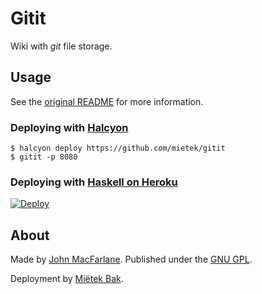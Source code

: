 Gitit
=====

Wiki with _git_ file storage.


Usage
-----

See the [original README](https://github.com/mietek/gitit/blob/master/README.original.md) for more information.


### Deploying with [Halcyon](https://halcyon.sh/)

```
$ halcyon deploy https://github.com/mietek/gitit
$ gitit -p 8080
```


### Deploying with [Haskell on Heroku](https://haskellonheroku.com/)

[![Deploy](https://www.herokucdn.com/deploy/button.svg)](https://heroku.com/deploy?template=https://github.com/mietek/instant-gitit)


About
-----

Made by [John MacFarlane](https://github.com/jgm/gitit/).  Published under the [GNU GPL](https://github.com/mietek/gitit/blob/master/LICENSE).

Deployment by [Miëtek Bak](https://mietek.io/).
